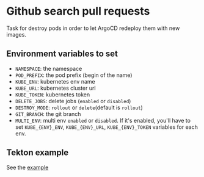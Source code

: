 # Github search pull requests

Task for destroy pods in order to let ArgoCD redeploy them with new images.

## Environment variables to set

* `NAMESPACE`: the namespace
* `POD_PREFIX`: the pod prefix (begin of the name)
* `KUBE_ENV`: kubernetes env name
* `KUBE_URL`: kubernetes cluster url
* `KUBE_TOKEN`: kubernetes token
* `DELETE_JOBS`: delete jobs (`enabled` or `disabled`)
* `DESTROY_MODE`: `rollout` or `delete`(default is `rollout`)
* `GIT_BRANCH`: the git branch
* `MULTI_ENV`: multi env `enabled` or `disabled`. If it's enabled, you'll have to set `KUBE_{ENV}_ENV`, `KUBE_{ENV}_URL`, `KUBE_{ENV}_TOKEN` variables for each env.

## Tekton example

See the [example](./destroy-pods.yaml)
